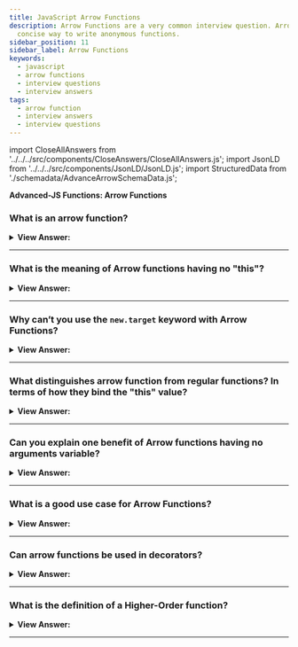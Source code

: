 ```yaml
---
title: JavaScript Arrow Functions
description: Arrow Functions are a very common interview question. Arrow functions are a
  concise way to write anonymous functions.
sidebar_position: 11
sidebar_label: Arrow Functions
keywords:
  - javascript
  - arrow functions
  - interview questions
  - interview answers
tags:
  - arrow function
  - interview answers
  - interview questions
---
```


import CloseAllAnswers from '../../../src/components/CloseAnswers/CloseAllAnswers.js';
import JsonLD from '../../../src/components/JsonLD/JsonLD.js';
import StructuredData from './schemadata/AdvanceArrowSchemaData.js';

<JsonLD data={StructuredData} />

<head>
  <title>Arrow Functions Frontend Interview Questions & Answers - JS</title>
</head>

**Advanced-JS Functions: Arrow Functions**

<CloseAllAnswers />

### What is an arrow function?

<details>
  <summary><strong>View Answer:</strong></summary>
  <div>
  <div><strong>Interview Response:</strong> An arrow function is a compact alternative to a traditional function expression but is limited, and we cannot use it in all situations.
</div><br />
  <div><strong>Technical Response:</strong> An arrow function is a compact alternative to a traditional function expression but is limited, and we cannot use it in all situations. Arrow Functions lack bindings to "this" or "super", and you should not utilize them as methods. They also have no access to the arguments or the new.target keywords. You should note that arrow functions are not agreeable with the call, apply, and bind methods that generally rely on establishing scope. They cannot be used as constructors and cannot use yield within their bodies.
</div><br />
  <div><strong className="codeExample">Code Example:</strong><br /><br />

  <div></div>

```js
// Traditional Function
function (a){
  return a + 100;
}

// Arrow Function Break Down

// 1. Remove the word "function" and place arrow between
// the argument and opening body bracket
const arrowFunc = (a) => {
  return a + 100;
}

// 2. Remove the body brackets and word "return" -- the return is implied.
const arrowFunc = (a) => a + 100;

// 3. Remove the argument parentheses
const arrowFunc = a => a + 100;

console.log(arrowFunc(200)); // logs 300

```

  </div>
  </div>
</details>

---

### What is the meaning of Arrow functions having no "this"?

<details>
  <summary><strong>View Answer:</strong></summary>
  <div>
  <div><strong>Interview Response:</strong> Arrow functions don't have their own "this" value. Instead, they inherit "this" from their surrounding scope. This makes handling context easier, as it avoids unexpected behavior related to "this".
  </div><br />
  <div><strong>Technical Response:</strong> Arrow functions have no "this," which means that whenever we use "this" in an arrow function, it starts looking up the scope to find the value of "this". During lookup, it finds that the object does not have a "this" of its own as it goes up the global scope and bound the value of this with the global scope, where it does not find anything and returns undefined.
  </div><br />
  <div><strong className="codeExample">Code Example:</strong><br /><br />

  <div></div>

```js
let obj = {
  a: 'object???',
  // Arrow Function
  foo: () => {
    console.log(this.a);
  }, // this.a is referencing the global this
};

let a = 'global!!!'; // global this

obj.foo(); // returns undefined

///////////////////////////////////

let obj2 = {
  b: 'object???',
  // Property Function
  foo: function () {
    console.log(this.b);
  }, // this.a is referencing the global this
};

let b = 'global!!!'; // global this
```

  </div>
  </div>
</details>

---

### Why can’t you use the `new.target` keyword with Arrow Functions?

<details>
  <summary><strong>View Answer:</strong></summary>
  <div>
  <div><strong>Interview Response:</strong> The reason you cannot use the new.target keyword with Arrow Functions is that it has no constructor, [[Construct]] internal method. Arrow functions don't support the new.target keyword because they're not meant for constructing objects. They're designed for simplicity and inheriting "this", making them unsuitable as constructor functions.
</div><br />
  <div><strong className="codeExample">Code Example:</strong><br /><br />

  <div></div>

```js
let X = () => {};
let Y = function () {};
// program stops here: uncaught type error
x = new X(); // X is not a constructor
y = new Y(); // Y does not execute
```

---

:::note
This is relatively simple, as seen by the engine's reaction to any call of "new" on arrow functions. Because "blank is not a constructor," it results in an uncaught type error.
:::

  </div>
  </div>
</details>

---

### What distinguishes arrow function from regular functions? In terms of how they bind the "this" value?

<details>
  <summary><strong>View Answer:</strong></summary>
  <div>
  <div><strong>Interview Response:</strong> Arrow functions inherit "this" from their surrounding scope, while regular functions create their own "this" context. This difference makes arrow functions more predictable when handling "this" values.
</div><br/>
  <div><strong>Technical Response:</strong> There is a subtle difference between an arrow function and a regular function called with bind(this). The bind(this) syntax creates a "bound version" of a regular function, and the arrow does not create any binding. So, the arrow function does not have "this". The lookup of "this" is made the same way as a regular variable search in the outer lexical environment.
</div><br />
  <div><strong className="codeExample">Code Example:</strong><br /><br />

  <div></div>

Let's consider an example where the behavior of 'this' differs between a regular function and an arrow function.

```javascript
let obj = {
  value: 'Hello',
  regularFunction: function() {
    console.log(this.value); // refers to obj
  },
  arrowFunction: () => {
    console.log(this.value); // refers to surrounding scope, not obj
  }
};

obj.regularFunction(); // outputs: 'Hello'
obj.arrowFunction(); // likely outputs: undefined
```

In the `regularFunction` method, `this` refers to `obj` as expected. But in `arrowFunction`, `this` does not refer to `obj`. It refers to the enclosing lexical context, which is the global scope in this case. If `value` is not defined in the global scope, this will output `undefined`.

  </div>
  </div>
</details>

---

### Can you explain one benefit of Arrow functions having no arguments variable?

<details>
  <summary><strong>View Answer:</strong></summary>
  <div>
  <div><strong>Interview Response:</strong> Arrow functions not having an arguments variable simplifies code, avoids confusion with multiple arguments objects, and encourages using rest parameters for handling multiple arguments.
</div><br />
  <div><strong>Technical Response:</strong> Yes, arrow functions can be used in decorators to reduce code size. You can pass the arguments variable in a wrapper because arrow functions do not bind to the arguments object. This behavior gives you the ability to reduce code and write simple abstractions in JavaScript.
</div><br />
  <div><strong className="codeExample">Code Example:</strong><br /><br />

  <div></div>

```js
function defer(f, ms) {
  return function () {
    setTimeout(() => f.apply(this, arguments), ms);
  };
}

function sayHi(who) {
  console.log('Hello, ' + who);
}

let sayHiDeferred = defer(sayHi, 2000);
sayHiDeferred('John'); // Hello, John after 2 seconds
```

  </div>
  </div>
</details>

---

### What is a good use case for Arrow Functions?

<details>
  <summary><strong>View Answer:</strong></summary>
  <div>
  <div><strong>Interview Response:</strong> A good use case for arrow functions is in callback functions or event handlers, where concise syntax and automatic "this" binding are advantageous.
  </div><br />
  <div><strong className="codeExample">Code Example:</strong><br /><br />

  <div></div>

Here's a simple example of using an arrow function as a callback function in JavaScript.

```js
let numbers = [1, 2, 3, 4, 5];

// Here, an arrow function is used as the callback function for the .map() method.
let squares = numbers.map((number) => number * number);

console.log(squares); // outputs: [1, 4, 9, 16, 25]
```

  </div>
  </div>
</details>

---

### Can arrow functions be used in decorators?

<details>
  <summary><strong>View Answer:</strong></summary>
  <div>
  <div><strong>Interview Response:</strong> Arrow functions can be used in decorators to write simple abstractions, but they might not be suitable in all cases due to their lexical "this" binding, which can cause unexpected behavior.
  </div>
  </div>
</details>

---

### What is the definition of a Higher-Order function?

<details>
  <summary><strong>View Answer:</strong></summary>
  <div>
  <div><strong>Interview Response:</strong> A higher-order function is a function that either takes other functions as input (arguments) or returns a function as output. It enables more modular, reusable, and concise code.A higher-order function is a function that either takes other functions as input (arguments) or returns a function as output. It enables more modular, reusable, and concise code.
</div><br />
  <div><strong className="codeExample">Code Example:</strong><br /><br />

  <div></div>

```js
// Higher Order Function
function greaterThan(n) {
  return (m) => m > n;
}

let greaterThan10 = greaterThan(10);
console.log(greaterThan10(11));
// → true

// We can have functions that change other functions.
function noisy(f) {
  return (...args) => {
    console.log('calling with', args);
    let result = f(...args);
    console.log('called with', args, ', returned', result);
    return result;
  };
}

noisy(Math.min)(3, 2, 1);
// → calling with [3, 2, 1]
// → called with [3, 2, 1] , returned 1

// We can even write functions that provide new types of control flow.
function unless(test, then) {
  if (!test) then();
}

repeat(3, (n) => {
  unless(n % 2 == 1, () => {
    console.log(n, 'is even');
  });
});
// → 0 is even
// → 2 is even
```

:::note
Functions that operate on other functions are called higher-order functions, either by taking them as arguments or returning them.
:::

  </div>
  </div>
</details>

---
